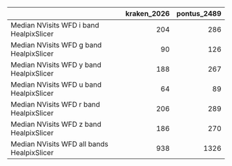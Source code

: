 |                                            |   kraken_2026 |   pontus_2489 |
|:-------------------------------------------|--------------:|--------------:|
| Median NVisits WFD i band HealpixSlicer    |           204 |           286 |
| Median NVisits WFD g band HealpixSlicer    |            90 |           126 |
| Median NVisits WFD y band HealpixSlicer    |           188 |           267 |
| Median NVisits WFD u band HealpixSlicer    |            64 |            89 |
| Median NVisits WFD r band HealpixSlicer    |           206 |           289 |
| Median NVisits WFD z band HealpixSlicer    |           186 |           270 |
| Median NVisits WFD all bands HealpixSlicer |           938 |          1326 |
